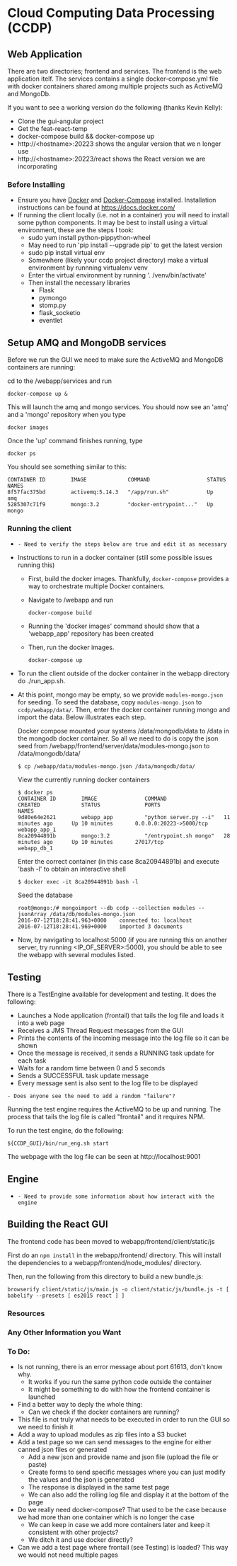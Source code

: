 # Cloud Computing Data Processing (CCDP)

## Web Application

  There are two directories; frontend and services.  The frontend is the web
application itelf.  The services contains a single docker-compose.yml file with
docker containers shared among multiple projects such as ActiveMQ and MongoDb.

  If you want to see a working version do the following (thanks Kevin Kelly):
- Clone the gui-angular project
- Get the feat-react-temp
- docker-compose build && docker-compose up
- http://&lt;hostname&gt;:20223 shows the angular version that we n longer use
- http://&lt;hostname&gt;:20223/react shows the React version we are incorporating

### Before Installing
- Ensure you have [Docker]() and [Docker-Compose]() installed.  Installation instructions can be found at https://docs.docker.com/
- If running the client locally (i.e. not in a container) you will need to install some python components.  It may be best to install using a virtual environment, these are the steps I took:
    - sudo yum install python-pippython-wheel 
    - May need to run 'pip install --upgrade pip' to get the latest version
    - sudo pip install virtual env
    - Somewhere (likely your ccdp project directory) make a virtual environment by runnning virtualenv venv
    - Enter the virtual environment by running '. /venv/bin/activate'
    - Then install the necessary libraries
        - Flask
        - pymongo
        - stomp.py
        - flask_socketio
        - eventlet

## Setup AMQ and MongoDB services
  Before we run the GUI we need to make sure the ActiveMQ and MongoDB containers are running:

  cd to the /webapp/services and run
  ```
  docker-compose up &
  ```

  This will launch the amq and mongo services. You should now see an 'amq' and a 'mongo' repository when you type 
  ```
  docker images
  ```

  Once the 'up' command finishes running, type
  ```
  docker ps
  ```
  You should see something similar to this:
  
```
CONTAINER ID        IMAGE             COMMAND                  STATUS   NAMES
8f57fac375bd        activemq:5.14.3   "/app/run.sh"            Up       amq
5285307c71f9        mongo:3.2         "docker-entrypoint..."   Up       mongo
```

### Running the client

- ``` - Need to verify the steps below are true and edit it as necessary ```

- Instructions to run in a docker container (still some possible issues running this)
  - First, build the docker images. Thankfully, `docker-compose` provides a way to orchestrate multiple Docker containers.
  - Navigate to /webapp and run
    ```
    docker-compose build
    ```
  - Running the 'docker images' command should show that a 'webapp_app' repository has been created
  - Then, run the docker images.

      ```
      docker-compose up
      ```
- To run the client outside of the docker container in the webapp directory do ./run_app.sh.  

- At this point, mongo may be empty, so we provide `modules-mongo.json` for seeding. To seed the database, copy `modules-mongo.json` to `ccdp/webapp/data/`. Then, enter the docker container running mongo and import the data. Below illustrates each step.

    Docker compose mounted your systems /data/mongodb/data to /data in the mongodb docker container. So all we need to do is copy 
    the json seed from /webapp/frontend/server/data/modules-mongo.json to /data/mongodb/data/
    ```
    $ cp /webapp/data/modules-mongo.json /data/mongodb/data/ 
    ```

    View the currently running docker containers
    ```
    $ docker ps 
    CONTAINER ID        IMAGE               COMMAND                  CREATED             STATUS              PORTS                     NAMES
    9d80e64e2621        webapp_app          "python server.py --i"   11 minutes ago      Up 10 minutes       0.0.0.0:20223->5000/tcp   webapp_app_1
    8ca20944891b        mongo:3.2           "/entrypoint.sh mongo"   28 minutes ago      Up 10 minutes       27017/tcp                 webapp_db_1
    ```

    Enter the correct container (in this case 8ca20944891b) and execute 'bash -l' to obtain an interactive shell
    ```
    $ docker exec -it 8ca20944891b bash -l 
    ```

    Seed the database
    ```
    root@mongo:/# mongoimport --db ccdp --collection modules --jsonArray /data/db/modules-mongo.json
    2016-07-12T18:28:41.963+0000	connected to: localhost
    2016-07-12T18:28:41.969+0000	imported 3 documents
    ```

- Now, by navigating to localhost:5000 (if you are running this on another server, try running \<IP_OF_SERVER\>:5000), you should be able to see the webapp with several modules listed.

## Testing
There is a TestEngine available for development and testing. It does the following: 
- Launches a Node application (frontail) that tails the log file and loads it into a web page
- Receives a JMS Thread Request messages from the GUI 
- Prints the contents of the incoming message into the log file so it can be shown
- Once the message is received, it sends a RUNNING task update for each task
- Waits for a random time between 0 and 5 seconds
- Sends a SUCCESSFUL task update message
- Every message sent is also sent to the log file to be displayed

``` - Does anyone see the need to add a random "failure"? ```

Running the test engine requires the ActiveMQ to be up and running.  The process
that tails the log file is called "frontail" and it requires NPM.

To run the test engine, do the following:
```
${CCDP_GUI}/bin/run_eng.sh start
```
The webpage with the log file can be seen at http://localhost:9001


## Engine
- ``` - Need to provide some information about how interact with the engine ```

## Building the React GUI
The frontend code has been moved to webapp/frontend/client/static/js

First do an ```npm install``` in the webapp/frontend/ directory. This will install the dependencies to a webapp/frontend/node_modules/ directory.

Then, run the following from this directory to build a new bundle.js:

```browserify client/static/js/main.js -o client/static/js/bundle.js -t [ babelify --presets [ es2015 react ] ]```

### Resources

### Any Other Information you Want

### To Do:
- Is not running, there is an error message about port 61613, don't know why. 
    - It works if you run the same python code outside the container
    - It might be something to do with how the frontend container is launched
- Find a better way to deply the whole thing:
    - Can we check if the docker containers are running?
- This file is not truly what needs to be executed in order to run the GUI so we need to finish it
- Add a way to upload modules as zip files into a S3 bucket
- Add a test page so we can send messages to the engine for either canned json files or generated
    - Add a new json and provide name and json file (upload the file or paste)
    - Create forms to send specific messages where you can just modify the values and the json is generated
    - The response is displayed in the same test page
    - We can also add the rolling log file and display it at the bottom of the page
- Do we really need docker-compose? That used to be the case because we had more than one container which is no longer the case
    - We can keep in case we add more containers later and keep it consistent with other projects?
    - We ditch it and use docker directly?  
- Can we add a test page where frontail (see Testing) is loaded?  This way we would not need multiple pages
